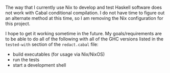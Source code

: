 The way that I currently use Nix to develop and test Haskell software does not
work with Cabal conditional compilation.  I do not have time to figure out an
alternate method at this time, so I am removing the Nix configuration for this
project.

I hope to get it working sometime in the future.  My goals/requirements are to
be able to do all of the following with all of the GHC versions listed in the
`tested-with` section of the `redact.cabal` file:

* build executables (for usage via Nix/NixOS)
* run the tests
* start a development shell
